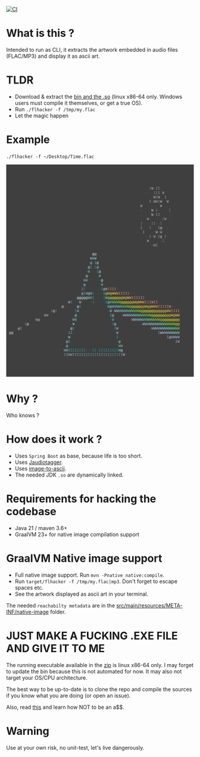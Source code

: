 [![CI](https://github.com/mpalourdio/flhacker/actions/workflows/main.yml/badge.svg)](https://github.com/mpalourdio/flhacker/actions/workflows/main.yml)

# What is this ?

Intended to run as CLI, it extracts the artwork embedded in audio files (FLAC/MP3) and display it as ascii art.

# TLDR

- Download & extract the [bin and the .so](https://github.com/mpalourdio/flhacker/raw/main/bin/flhacker) (linux x86-64 only. Windows users must compile it themselves, or get a true OS).
- Run `./flhacker -f /tmp/my.flac`
- Let the magic happen

# Example
`./flhacker -f ~/Desktop/Time.flac`

![Example](examples/dsotm.png)

# Why ?

Who knows ?

# How does it work ?

- Uses `Spring Boot` as base, because life is too short.
- Uses [Jaudiotagger](https://www.jthink.net/jaudiotagger/).
- Uses [image-to-ascii](https://github.com/seujorgenochurras/image-to-ascii).
- The needed JDK `.so` are dynamically linked.

# Requirements for hacking the codebase

- Java 21 / maven 3.6+
- GraalVM 23+ for native image compilation support

# GraalVM Native image support

- Full native image support. Run `mvn -Pnative native:compile`.
- Run `target/flhacker -f /tmp/my.flac|mp3`. Don't forget to escape spaces etc.
- See the artwork displayed as ascii art in your terminal.

The needed `reachabilty metadata` are in the [src/main/resources/META-INF/native-image](src/main/resources/META-INF/native-image) folder.

# JUST MAKE A FUCKING .EXE FILE AND GIVE IT TO ME

The running executable available in the [zip](https://github.com/mpalourdio/flhacker/raw/main/bin/flhacker.zip) is linux x86-64 only. I may forget to update the bin because this is not automated for now. It may also not target your OS/CPU architecture. 

The best way to be up-to-date is to clone the repo and compile the sources if you know what you are doing (or open an issue).

Also, read [this](https://www.reddit.com/r/github/comments/1at9br4/i_am_new_to_github_and_i_have_lots_to_say/?utm_source=share&utm_medium=mweb3x&utm_name=mweb3xcss&utm_term=1&utm_content=share_button) and learn how NOT to be an a$$.

# Warning

Use at your own risk, no unit-test, let's live dangerously.

